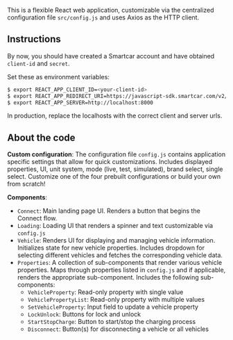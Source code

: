 This is a flexible React web application, customizable via the centralized configuration file `src/config.js` and uses Axios as the HTTP client.

## Instructions

By now, you should have created a Smartcar account and have obtained `client-id` and `secret`.

Set these as environment variables:
```bash
$ export REACT_APP_CLIENT_ID=<your-client-id>
$ export REACT_APP_REDIRECT_URI=https://javascript-sdk.smartcar.com/v2/redirect?app_origin=http://localhost:3000
$ export REACT_APP_SERVER=http://localhost:8000
```

In production, replace the localhosts with the correct client and server urls.

## About the code

**Custom configuration**: The configuration file `config.js` contains application specific settings that allow for quick customizations. Includes displayed properties, UI, unit system, mode (live, test, simulated), brand select, single select. Customize one of the four prebuilt configurations or build your own from scratch!

**Components**:

- `Connect`: Main landing page UI. Renders a button that begins the Connect flow.
- `Loading`: Loading UI that renders a spinner and text customizable via `config.js`
- `Vehicle`: Renders UI for displaying and managing vehicle information. Initializes state for new vehicle properties. Includes dropdown for selecting different vehicles and fetches the corresponding vehicle data.
- `Properties`: A collection of sub-components that render various vehicle properties. Maps through properties listed in `config.js` and if applicable, renders the appropriate sub-component. Includes the following sub-components:
    - `VehicleProperty`: Read-only property with single value
    - `VehiclePropertyList`: Read-only property with multiple values
    - `SetVehicleProperty`: Input field to update a vehicle property
    - `LockUnlock`: Buttons for lock and unlock
    - `StartStopCharge`: Button to start/stop the charging process
    - `Disconnect`: Button(s) for disconnecting a vehicle or all vehicles
